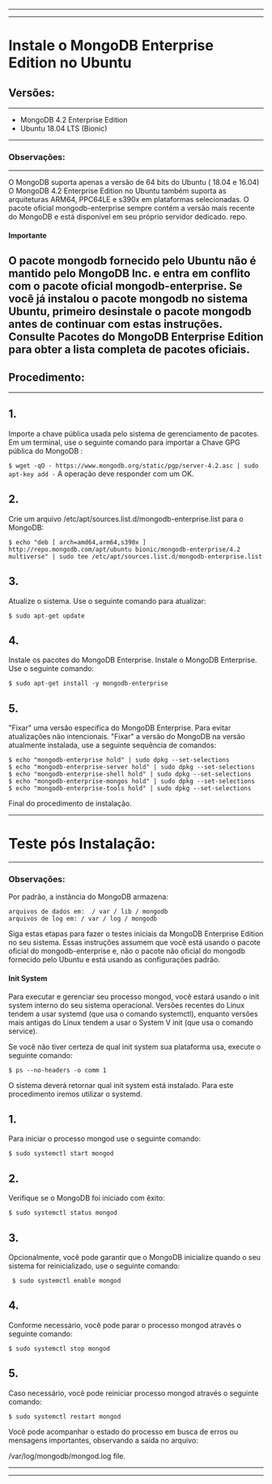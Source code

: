 ----
----
# Instale o MongoDB Enterprise Edition no Ubuntu 
## Versões:
---
- MongoDB 4.2 Enterprise Edition
- Ubuntu 18.04 LTS (Bionic)
---
### Observações:
---
O MongoDB suporta apenas a versão de 64 bits do Ubuntu ( 18.04 e 16.04)
O MongoDB 4.2 Enterprise Edition no Ubuntu também suporta as arquiteturas ARM64, PPC64LE e s390x em plataformas selecionadas.
O pacote oficial mongodb-enterprise sempre contém a versão mais recente do MongoDB e está disponível em seu próprio servidor dedicado. repo.
#### Importante
O pacote mongodb fornecido pelo Ubuntu não é mantido pelo MongoDB Inc. e entra em conflito com o pacote oficial mongodb-enterprise. Se você já instalou o pacote mongodb no sistema Ubuntu, primeiro desinstale o pacote mongodb antes de continuar com estas instruções.
Consulte Pacotes do MongoDB Enterprise Edition para obter a lista completa de pacotes oficiais.
----

## Procedimento:
---

## 1. 
Importe a chave pública usada pelo sistema de gerenciamento de pacotes.
Em um terminal, use o seguinte comando para importar a Chave GPG pública do MongoDB :

`
$ wget -qO - https://www.mongodb.org/static/pgp/server-4.2.asc | sudo apt-key add -
`
A operação deve responder com um OK.

## 2.
Crie um arquivo /etc/apt/sources.list.d/mongodb-enterprise.list para o MongoDB:

 `$ echo "deb [ arch=amd64,arm64,s390x ] http://repo.mongodb.com/apt/ubuntu bionic/mongodb-enterprise/4.2 multiverse" | sudo tee /etc/apt/sources.list.d/mongodb-enterprise.list`

## 3. 
Atualize o sistema.
Use o seguinte comando para atualizar:

 `$ sudo apt-get update`

## 4.
Instale os pacotes do MongoDB Enterprise.
Instale o MongoDB Enterprise.
Use o seguinte comando:

 `$ sudo apt-get install -y mongodb-enterprise`

## 5.
"Fixar" uma versão específica do MongoDB Enterprise.
Para evitar atualizações não intencionais. "Fixar" a versão do MongoDB na versão atualmente instalada, use a seguinte sequência de comandos:

```
$ echo "mongodb-enterprise hold" | sudo dpkg --set-selections
$ echo "mongodb-enterprise-server hold" | sudo dpkg --set-selections
$ echo "mongodb-enterprise-shell hold" | sudo dpkg --set-selections
$ echo "mongodb-enterprise-mongos hold" | sudo dpkg --set-selections
$ echo "mongodb-enterprise-tools hold" | sudo dpkg --set-selections
```
Final do procedimento de instalação.



---
# Teste pós Instalação:
---
### Observações:

Por padrão, a instância do MongoDB armazena:

    arquivos de dados em:  / var / lib / mongodb
    arquivos de log em: / var / log / mongodb
    
Siga estas etapas para fazer o testes iniciais da MongoDB Enterprise Edition no seu sistema. Essas instruções assumem que você está usando o pacote oficial do mongodb-enterprise e, não o pacote não oficial do mongodb fornecido pelo Ubuntu e está usando as configurações padrão.
#### Init System
Para executar e gerenciar seu processo mongod, você estará usando o init system interno do seu sistema operacional. Versões recentes do Linux tendem a usar systemd (que usa o comando systemctl), enquanto versões mais antigas do Linux tendem a usar o System V init (que usa o comando service).

Se você não tiver certeza de qual init system sua plataforma usa, execute o seguinte comando:

`$ ps --no-headers -o comm 1`

O sistema deverá retornar qual init system está instalado.
Para este procedimento iremos utilizar o systemd.

## 1.
Para iniciar o processo mongod use o seguinte comando:

`$ sudo systemctl start mongod`

## 2.
Verifique se o MongoDB foi iniciado com êxito:

`$ sudo systemctl status mongod`

## 3.
Opcionalmente, você pode garantir que o MongoDB inicialize quando o seu sistema for reinicializado, use o seguinte comando:

 ` $ sudo systemctl enable mongod`

## 4.
Conforme necessário, você pode parar o processo mongod através o seguinte comando:

 `$ sudo systemctl stop mongod`

## 5.
Caso necessário, você pode reiniciar processo mongod através o seguinte comando:

`$ sudo systemctl restart mongod`

Você pode acompanhar o estado do processo em busca de erros ou mensagens importantes, observando a saída no arquivo:

/var/log/mongodb/mongod.log file.

---
---



